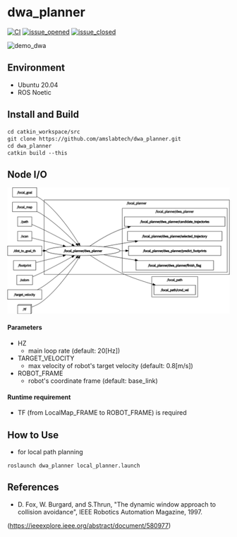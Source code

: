 # dwa_planner

[![CI](https://github.com/amslabtech/dwa_planner/workflows/CI/badge.svg)](https://github.com/amslabtech/dwa_planner/actions)
[![issue_opened](https://img.shields.io/github/issues/amslabtech/dwa_planner.svg)](https://github.com/amslabtech/dwa_planner/issues?q=is%3Aopen+is%3Aissue)
[![issue_closed](https://img.shields.io/github/issues-closed/amslabtech/dwa_planner.svg)](https://github.com/amslabtech/dwa_planner/issues?q=is%3Aissue+is%3Aclosed)


![demo_dwa](doc/demo_dwa.gif)

## Environment
- Ubuntu 20.04
- ROS Noetic

## Install and Build

```
cd catkin_workspace/src
git clone https://github.com/amslabtech/dwa_planner.git
cd dwa_planner
catkin build --this
```

## Node I/O

![dwa_planner I/O diagram](doc/images/dwa_planner_io.png)

#### Parameters
- HZ
  - main loop rate (default: 20[Hz])
- TARGET_VELOCITY
  - max velocity of robot's target velocity (default: 0.8[m/s])
- ROBOT_FRAME
  - robot's coordinate frame (default: base_link)

#### Runtime requirement
- TF (from LocalMap_FRAME to ROBOT_FRAME) is required

## How to Use
- for local path planning
```
roslaunch dwa_planner local_planner.launch
```

## References
- D. Fox,  W. Burgard, and S.Thrun, "The dynamic window approach to collision avoidance", IEEE Robotics Automation Magazine, 1997.

(https://ieeexplore.ieee.org/abstract/document/580977)
